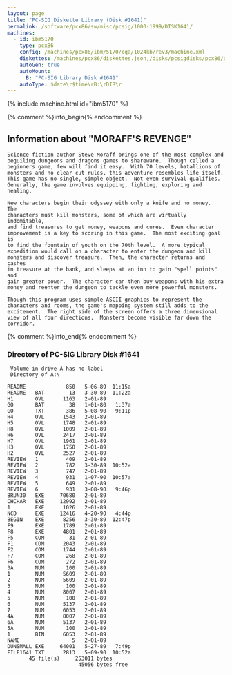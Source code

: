 ```yaml
---
layout: page
title: "PC-SIG Diskette Library (Disk #1641)"
permalink: /software/pcx86/sw/misc/pcsig/1000-1999/DISK1641/
machines:
  - id: ibm5170
    type: pcx86
    config: /machines/pcx86/ibm/5170/cga/1024kb/rev3/machine.xml
    diskettes: /machines/pcx86/diskettes.json,/disks/pcsigdisks/pcx86/diskettes.json
    autoGen: true
    autoMount:
      B: "PC-SIG Library Disk #1641"
    autoType: $date\r$time\rB:\rDIR\r
---
```


{% include machine.html id="ibm5170" %}

{% comment %}info_begin{% endcomment %}

## Information about "MORAFF'S REVENGE"

    Science fiction author Steve Moraff brings one of the most complex and
    beguiling dungeons and dragons games to shareware.  Though called a
    beginners game, few will find it easy.  With 70 levels, batallions of
    monsters and no clear cut rules, this adventure resembles life itself.
    This game has no single, simple object.  Not even survival qualifies.
    Generally, the game involves equipping, fighting, exploring and healing.
    
    New characters begin their odyssey with only a knife and no money.  The
    characters must kill monsters, some of which are virtually indomitable,
    and find treasures to get money, weapons and cures.  Even character
    improvement is a key to scoring in this game.  The most exciting goal is
    to find the fountain of youth on the 70th level.  A more typical
    expedition would call on a character to enter the dungeon and kill
    monsters and discover treasure.  Then, the character returns and cashes
    in treasure at the bank, and sleeps at an inn to gain "spell points" and
    gain greater power.  The character can then buy weapons with his extra
    money and reenter the dungeon to tackle even more powerful monsters.
    
    Though this program uses simple ASCII graphics to represent the
    characters and rooms, the game's mapping system still adds to the
    excitement.  The right side of the screen offers a three dimensional
    view of all four directions.  Monsters become visible far down the
    corridor.
{% comment %}info_end{% endcomment %}


### Directory of PC-SIG Library Disk #1641

     Volume in drive A has no label
     Directory of A:\

    README             850   5-06-89  11:15a
    README   BAT        13   3-30-89  11:22a
    H1       OVL      1163   2-01-89
    GO       BAT        38   1-01-80   1:37a
    GO       TXT       386   5-08-90   9:11p
    H4       OVL      1543   2-01-89
    H5       OVL      1748   2-01-89
    H8       OVL      1009   2-01-89
    H6       OVL      2417   2-01-89
    H7       OVL      1961   2-01-89
    H3       OVL      1758   2-01-89
    H2       OVL      2527   2-01-89
    REVIEW   1         409   2-01-89
    REVIEW   2         782   3-30-89  10:52a
    REVIEW   3         747   2-01-89
    REVIEW   4         931   1-07-90  10:57a
    REVIEW   5         649   2-01-89
    REVIEW   6         931   3-08-90   9:46p
    BRUN30   EXE     70680   2-01-89
    CHCHAR   EXE     12992   2-01-89
    1        EXE      1026   2-01-89
    NCD      EXE     12416   4-20-90   4:44p
    BEGIN    EXE      8256   3-30-89  12:47p
    F9       EXE      1789   2-01-89
    F8       EXE      4801   2-01-89
    F5       COM        31   2-01-89
    F1       COM      2043   2-01-89
    F2       COM      1744   2-01-89
    F7       COM       268   2-01-89
    F6       COM       272   2-01-89
    3A       NUM       100   2-01-89
    1        NUM      5609   2-01-89
    2        NUM      5609   2-01-89
    3        NUM       100   2-01-89
    4        NUM      8007   2-01-89
    5        NUM       100   2-01-89
    6        NUM      5137   2-01-89
    7        NUM      6053   2-01-89
    4A       NUM      8007   2-01-89
    6A       NUM      5137   2-01-89
    5A       NUM       100   2-01-89
    1        BIN      6053   2-01-89
    NAME                 5   2-01-89
    DUNSMALL EXE     64001   5-27-89   7:49p
    FILE1641 TXT      2813   5-09-90  10:52a
           45 file(s)     253011 bytes
                           45056 bytes free
